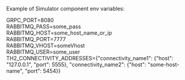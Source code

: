 Example of Simulator component env variables:


GRPC_PORT=8080 \
RABBITMQ_PASS=some_pass \
RABBITMQ_HOST=some_host_name_or_ip \
RABBITMQ_PORT=7777 \
RABBITMQ_VHOST=someVhost \
RABBITMQ_USER=some_user \
TH2_CONNECTIVITY_ADDRESSES={"connectivity_name1": {"host": "127.0.0.1", "port": 5555}, "connectivity_name2": {"host": "some-host-name", "port": 5454}}